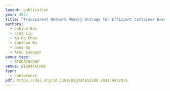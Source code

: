 ```yaml
---
layout: publication
year: 2021
title: "Transparent Network Memory Storage for Efficient Container Execution in Big Data Clouds"
authors:
  - Juhyun Bae
  - Ling Liu
  - Ka Ho Chow
  - Yanzhao Wu
  - Gong Su
  - Arun Iyengar
venue_tags:
  - BIGDATACONF
venue: BIGDATACONF
type:
  - Conference
pdf: https://doi.org/10.1109/BigData52589.2021.9672015
---
```

